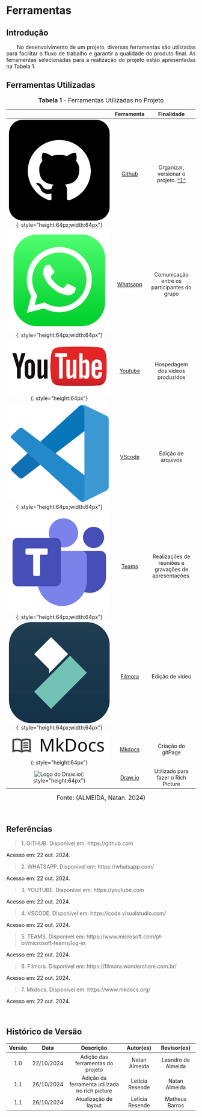 # Ferramentas

## Introdução

<p align="justify">&emsp;&emsp;No desenvolvimento de um projeto, diversas ferramentas são utilizadas para facilitar o fluxo de trabalho e garantir a qualidade do produto final. As ferramentas selecionadas para a realização do projeto estão apresentadas na Tabela 1.</p>

## Ferramentas Utilizadas

<font size="3"><p style="text-align: center"><b>Tabela 1</b> - Ferramentas Utilizadas no Projeto</p></font>

| |Ferramenta| Finalidade| 
| :--: | :--: | :--: |
|![Logo do GitHub](../assets/github-logo.png){: style="height:64px;width:64px"}|<a id="a" href="#aa">Github</a>| Organizar, versionar o projeto. <a id="anchor_1" href="#FRM1">^1^</a> |
|![Logo do Whatsapp](../assets/whatsapp-logo.png){: style="height:64px;width:64px"} | <a id="b" href="#bb">Whatsapp</a> | Comunicação entre os participantes do grupo |
|![Logo do Youtube](../assets/youtube-logo.png){: style="height:64px"} | <a id="c" href="#cc">Youtube</a> | Hospedagem dos vídeos produzidos |
|![Logo do Vscode](../assets/vscode-logo.png){: style="height:64px;width:64px"} | <a id="d" href="#dd">VScode</a> | Edição de arquivos |
|![Logo do Microsoft Teams](../assets/teams-logo.png){: style="height:64px;width:64px"}|<a id="e" href="#ee">Teams</a>|Realizações de reuniões e gravações de apresentações.|
|![Logo do Filmora](../assets/filmora-logo.png){: style="height:64px;width:64px"}|<a id="f" href="#ff">Filmora</a>|Edição de vídeo|
|![Logo do Mkdocs](../assets/mkdocs-logo.png){: style="height:64px"} | <a id="g" href="#gg">Mkdocs</a> | Criação do gitPage |
|![Logo do Draw.io](https://github.com/user-attachments/assets/9072f119-620f-4f8b-822f-8397f35319fc){: style="height:64px"} | <a id="g" href="#gg">Draw.io</a> | Utilizado para fazer o Rich Picture |


<font size="3"><p style="text-align: center">Fonte: (ALMEIDA, Natan. 2024)</p></font>

<br>

## Referências

> <p id="1">1. GITHUB. Disponível em: https://github.com
   Acesso em: 22 out. 2024.
</p>

> <p id="1">2. WHATSAPP. Disponível em: https://whatsapp.com/
   Acesso em: 22 out. 2024.
</p>

> <p id="1">3. YOUTUBE. Disponível em: https://youtube.com
   Acesso em: 22 out. 2024.
</p>

> <p id="1">4. VSCODE. Disponível em: https://code.visualstudio.com/
   Acesso em: 22 out. 2024.
</p>

> <p id="1">5. TEAMS. Disponível em: https://www.microsoft.com/pt-br/microsoft-teams/log-in
   Acesso em: 22 out. 2024.
</p>

> <p id="1">6. Filmora. Disponível em: https://filmora.wondershare.com.br/
   Acesso em: 22 out. 2024.
</p>

> <p id="1">7. Mkdocs. Disponível em: https://www.mkdocs.org/
   Acesso em: 22 out. 2024.
</p>

<br>

## Histórico de Versão

| Versão |    Data    |      Descrição       |       Autor(es)       |     Revisor(es)     |
| :-----: | :--------: | :------------------: | :-------------------: | :-----------------: |
|  1.0   | 22/10/2024 | Adição das ferramentas do projeto |Natan Almeida | Leandro de Almeida  |
|  1.1   | 26/10/2024 |Adição da ferramenta utilizada no rich picture  | Letícia Resende | Natan Almeida  |
|  1.1   | 26/10/2024 |Atualização de layout | Letícia Resende | Matheus Barros |